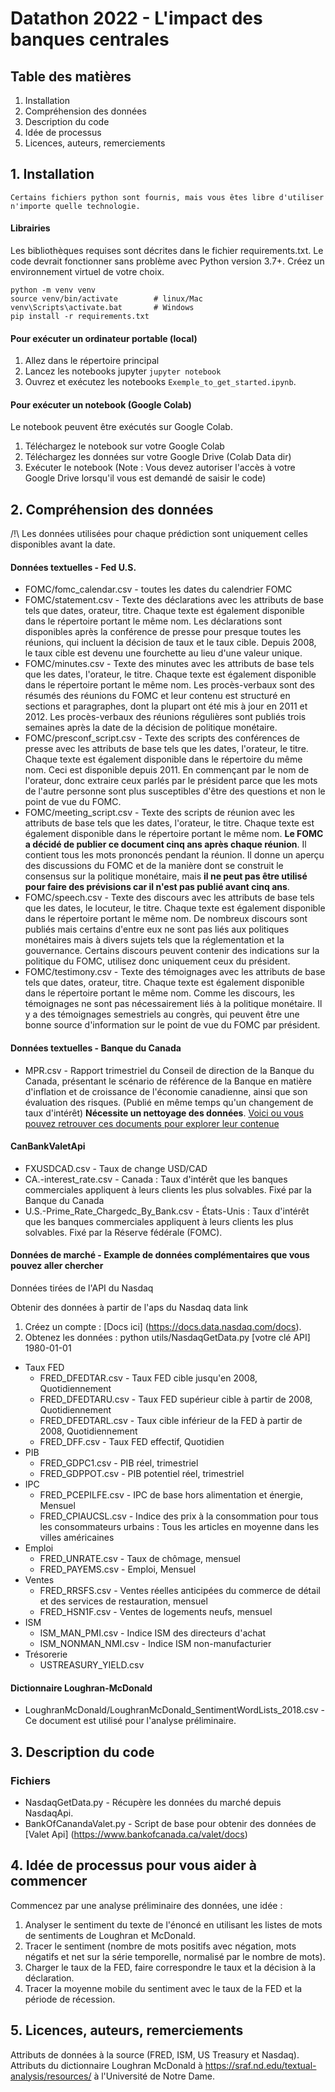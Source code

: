 # Datathon 2022 - L'impact des banques centrales

## Table des matières

1. Installation
2. Compréhension des données
3. Description du code
4. Idée de processus
5. Licences, auteurs, remerciements

## 1. Installation

`Certains fichiers python sont fournis, mais vous êtes libre d'utiliser n'importe quelle technologie.`

#### Librairies

Les bibliothèques requises sont décrites dans le fichier requirements.txt. Le code devrait fonctionner sans problème avec Python version 3.7+.
Créez un environnement virtuel de votre choix.

```
python -m venv venv
source venv/bin/activate        # linux/Mac
venv\Scripts\activate.bat       # Windows
pip install -r requirements.txt
```

#### Pour exécuter un ordinateur portable (local)

1. Allez dans le répertoire principal
2. Lancez les notebooks jupyter
   `jupyter notebook`
3. Ouvrez et exécutez les notebooks `Exemple_to_get_started.ipynb`.

#### Pour exécuter un notebook (Google Colab)

Le notebook peuvent être exécutés sur Google Colab.

1. Téléchargez le notebook sur votre Google Colab
2. Téléchargez les données sur votre Google Drive (Colab Data dir)
3. Exécuter le notebook (Note : Vous devez autoriser l'accès à votre Google Drive lorsqu'il vous est demandé de saisir le code)

## 2. Compréhension des données

/!\ Les données utilisées pour chaque prédiction sont uniquement celles disponibles avant la date.

#### Données textuelles - Fed U.S.

- FOMC/fomc_calendar.csv - toutes les dates du calendrier FOMC
- FOMC/statement.csv - Texte des déclarations avec les attributs de base tels que dates, orateur, titre. Chaque texte est également disponible dans le répertoire portant le même nom. Les déclarations sont disponibles après la conférence de presse pour presque toutes les réunions, qui incluent la décision de taux et le taux cible. Depuis 2008, le taux cible est devenu une fourchette au lieu d'une valeur unique.
- FOMC/minutes.csv - Texte des minutes avec les attributs de base tels que les dates, l'orateur, le titre. Chaque texte est également disponible
  dans le répertoire portant le même nom. Les procès-verbaux sont des résumés des réunions du FOMC et leur contenu est structuré en sections et paragraphes, dont la plupart ont été mis à jour en 2011 et 2012. Les procès-verbaux des réunions régulières sont publiés trois semaines après la date de la décision de politique monétaire.
- FOMC/presconf_script.csv - Texte des scripts des conférences de presse avec les attributs de base tels que les dates, l'orateur, le titre. Chaque texte est également disponible dans le répertoire du même nom. Ceci est disponible depuis 2011. En commençant par le nom de l'orateur, donc extraire ceux parlés par le président parce que les mots de l'autre personne sont plus susceptibles d'être des questions et non le point de vue du FOMC.
- FOMC/meeting_script.csv - Texte des scripts de réunion avec les attributs de base tels que les dates, l'orateur, le titre. Chaque texte est également disponible dans le répertoire portant le même nom. **Le FOMC a décidé de publier ce document cinq ans après chaque réunion**. Il contient tous les mots prononcés pendant la réunion. Il donne un aperçu des discussions du FOMC et de la manière dont se construit le consensus sur la politique monétaire, mais **il ne peut pas être utilisé pour faire des prévisions car il n'est pas publié avant cinq ans**.
- FOMC/speech.csv - Texte des discours avec les attributs de base tels que les dates, le locuteur, le titre. Chaque texte est également disponible dans le répertoire portant le même nom. De nombreux discours sont publiés mais certains d'entre eux ne sont pas liés aux politiques monétaires mais à divers sujets tels que la réglementation et la gouvernance. Certains discours peuvent contenir des indications sur la politique du FOMC, utilisez donc uniquement ceux du président.
- FOMC/testimony.csv - Texte des témoignages avec les attributs de base tels que dates, orateur, titre. Chaque texte est également disponible dans le répertoire portant le même nom. Comme les discours, les témoignages ne sont pas nécessairement liés à la politique monétaire. Il y a des témoignages semestriels au congrès, qui peuvent être une bonne source d'information sur le point de vue du FOMC par président.

#### Données textuelles - Banque du Canada

- MPR.csv - Rapport trimestriel du Conseil de direction de la Banque du Canada, présentant le scénario de référence de la Banque en matière d'inflation et de croissance de l'économie canadienne, ainsi que son évaluation des risques. (Publié en même temps qu'un changement de taux d'intérêt) **Nécessite un nettoyage des données**.
  [Voici ou vous pouvez retrouver ces documents pour explorer leur contenue](https://www.bankofcanada.ca/publications/mpr/)

#### CanBankValetApi

- FXUSDCAD.csv - Taux de change USD/CAD
- CA.-interest_rate.csv - Canada : Taux d'intérêt que les banques commerciales appliquent à leurs clients les plus solvables. Fixé par la Banque du Canada
- U.S.-Prime_Rate_Chargedc_By_Bank.csv - États-Unis : Taux d'intérêt que les banques commerciales appliquent à leurs clients les plus solvables. Fixé par la Réserve fédérale (FOMC).

#### Données de marché - Example de données complémentaires que vous pouvez aller chercher

Données tirées de l'API du Nasdaq

Obtenir des données à partir de l'aps du Nasdaq data link

1. Créez un compte : [Docs ici] (https://docs.data.nasdaq.com/docs).
2. Obtenez les données : python utils/NasdaqGetData.py [votre clé API] 1980-01-01

- Taux FED
  - FRED_DFEDTAR.csv - Taux FED cible jusqu'en 2008, Quotidiennement
  - FRED_DFEDTARU.csv - Taux FED supérieur cible à partir de 2008, Quotidiennement
  - FRED_DFEDTARL.csv - Taux cible inférieur de la FED à partir de 2008, Quotidiennement
  - FRED_DFF.csv - Taux FED effectif, Quotidien
- PIB
  - FRED_GDPC1.csv - PIB réel, trimestriel
  - FRED_GDPPOT.csv - PIB potentiel réel, trimestriel
- IPC
  - FRED_PCEPILFE.csv - IPC de base hors alimentation et énergie, Mensuel
  - FRED_CPIAUCSL.csv - Indice des prix à la consommation pour tous les consommateurs urbains : Tous les articles en moyenne dans les villes américaines
- Emploi
  - FRED_UNRATE.csv - Taux de chômage, mensuel
  - FRED_PAYEMS.csv - Emploi, Mensuel
- Ventes
  - FRED_RRSFS.csv - Ventes réelles anticipées du commerce de détail et des services de restauration, mensuel
  - FRED_HSN1F.csv - Ventes de logements neufs, mensuel
- ISM
  - ISM_MAN_PMI.csv - Indice ISM des directeurs d'achat
  - ISM_NONMAN_NMI.csv - Indice ISM non-manufacturier
- Trésorerie
  - USTREASURY_YIELD.csv

#### Dictionnaire Loughran-McDonald

- LoughranMcDonald/LoughranMcDonald_SentimentWordLists_2018.csv - Ce document est utilisé pour l'analyse préliminaire.

## 3. Description du code

### Fichiers

- NasdaqGetData.py - Récupère les données du marché depuis NasdaqApi.
- BankOfCanandaValet.py - Script de base pour obtenir des données de [Valet Api] (https://www.bankofcanada.ca/valet/docs)

## 4. Idée de processus pour vous aider à commencer

Commencez par une analyse préliminaire des données, une idée :

1. Analyser le sentiment du texte de l'énoncé en utilisant les listes de mots de sentiments de Loughran et McDonald.
2. Tracer le sentiment (nombre de mots positifs avec négation, mots négatifs et net sur la série temporelle, normalisé par le nombre de mots).
3. Charger le taux de la FED, faire correspondre le taux et la décision à la déclaration.
4. Tracer la moyenne mobile du sentiment avec le taux de la FED et la période de récession.

## 5. Licences, auteurs, remerciements

Attributs de données à la source (FRED, ISM, US Treasury et Nasdaq). Attributs du dictionnaire Loughran McDonald à https://sraf.nd.edu/textual-analysis/resources/ à l'Université de Notre Dame.
